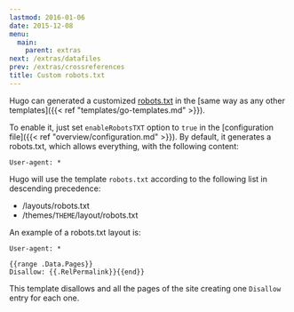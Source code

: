 ```yaml
---
lastmod: 2016-01-06
date: 2015-12-08
menu:
  main:
    parent: extras
next: /extras/datafiles
prev: /extras/crossreferences
title: Custom robots.txt
---
```


Hugo can generated a customized [robots.txt](http://www.robotstxt.org/) in the
[same way as any other templates]({{< ref "templates/go-templates.md" >}}).

To enable it, just set `enableRobotsTXT` option to `true` in the [configuration file]({{< ref "overview/configuration.md" >}}). By default, it generates a robots.txt, which allows everything, with the following content:

```http
User-agent: *
```


Hugo will use the template `robots.txt` according to the following list in descending precedence:

* /layouts/robots.txt
* /themes/`THEME`/layout/robots.txt

An example of a robots.txt layout is:

```http
User-agent: *

{{range .Data.Pages}}
Disallow: {{.RelPermalink}}{{end}}
```

This template disallows and all the pages of the site creating one `Disallow` entry for each one.
